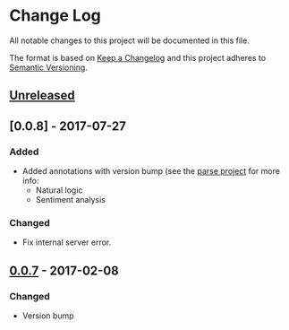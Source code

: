 # Change Log
All notable changes to this project will be documented in this file.

The format is based on [Keep a Changelog](http://keepachangelog.com/)
and this project adheres to [Semantic Versioning](http://semver.org/).


## [Unreleased]

## [0.0.8] - 2017-07-27
### Added
- Added annotations with version bump (see
  the
  [parse project](https://github.com/plandes/clj-nlp-parse/blob/master/CHANGELOG.md) for
  more info:
  * Natural logic
  * Sentiment analysis
  
### Changed
- Fix internal server error.


## [0.0.7] - 2017-02-08
### Changed
- Version bump


[Unreleased]: https://github.com/plandes/clj-nlp-serv/compare/v0.0.7...HEAD
[0.0.7]: https://github.com/plandes/clj-nlp-serv/compare/v0.0.6...v0.0.7
